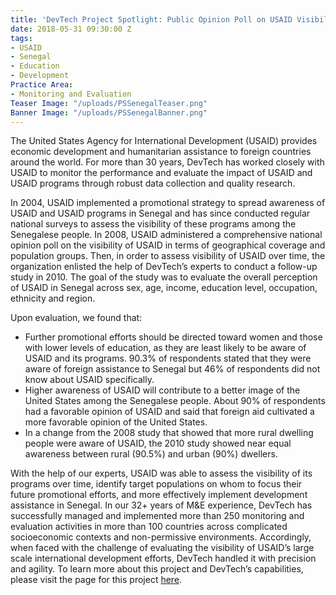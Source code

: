 ```yaml
---
title: 'DevTech Project Spotlight: Public Opinion Poll on USAID Visibility in Senegal'
date: 2018-05-31 09:30:00 Z
tags:
- USAID
- Senegal
- Education
- Development
Practice Area:
- Monitoring and Evaluation
Teaser Image: "/uploads/PSSenegalTeaser.png"
Banner Image: "/uploads/PSSenegalBanner.png"
---
```


The United States Agency for International Development (USAID) provides economic development and humanitarian assistance to foreign countries around the world. For more than 30 years, DevTech has worked closely with USAID to monitor the performance and evaluate the impact of USAID and USAID programs through robust data collection and quality research.

In 2004, USAID implemented a promotional strategy to spread awareness of USAID and USAID programs in Senegal and has since conducted regular national surveys to assess the visibility of these programs among the Senegalese people. In 2008, USAID administered a comprehensive national opinion poll on the visibility of USAID in terms of geographical coverage and population groups. Then, in order to assess visibility of USAID over time, the organization enlisted the help of DevTech’s experts to conduct a follow-up study in 2010. The goal of the study was to evaluate the overall perception of USAID in Senegal across sex, age, income, education level, occupation, ethnicity and region. 

Upon evaluation, we found that:

* Further promotional efforts should be directed toward women and those with lower levels of education, as they are least likely to be aware of USAID and its programs. 90.3% of respondents stated that they were aware of foreign assistance to Senegal but 46% of respondents did not know about USAID specifically.
* Higher awareness of USAID will contribute to a better image of the United States among the Senegalese people. About 90% of respondents had a favorable opinion of USAID and said that foreign aid cultivated a more favorable opinion of the United States.
* In a change from the 2008 study that showed that more rural dwelling people were aware of USAID, the 2010 study showed near equal awareness between rural (90.5%) and urban (90%) dwellers. 

With the help of our experts, USAID was able to assess the visibility of its programs over time, identify target populations on whom to focus their future promotional efforts, and more effectively implement development assistance in Senegal. In our 32+ years of M&E experience, DevTech has successfully managed and implemented more than 250 monitoring and evaluation activities in more than 100 countries across complicated socioeconomic contexts and non-permissive environments. Accordingly, when faced with the challenge of evaluating the visibility of USAID’s large scale international development efforts, DevTech handled it with precision and agility. To learn more about this project and DevTech’s capabilities, please visit the page for this project [here](https://devtechsys.com/projects/Public-Opinion-Poll-on-USAID-V/). 

